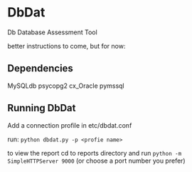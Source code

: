 # DbDat
Db Database Assessment Tool

better instructions to come, but for now:

## Dependencies
MySQLdb
psycopg2
cx_Oracle
pymssql

## Running DbDat

Add a connection profile in etc/dbdat.conf

run: `python dbdat.py -p <profie name>`

to view the report cd to reports directory and run `python -m SimpleHTTPServer 9000` (or choose a port number you prefer)

